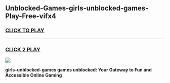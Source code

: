 
## Unblocked-Games-girls-unblocked-games-Play-Free-vifx4
<h3>
<a href="https://premium76.site?title=girls-unblocked-games&ref=23A">CLICK TO PLAY</a></h3>
<hr>

<h3>
<a href="https://premium76.site?title=girls-unblocked-games&ref=23A">CLICK 2 PLAY</a>
  
</h3>

<a href="https://premium76.site?title=girls-unblocked-games&ref=23A"><img src="https://clearcache.store/games.png"></a>


**girls-unblocked-games games unblocked: Your Gateway to Fun and Accessible Online Gaming**
